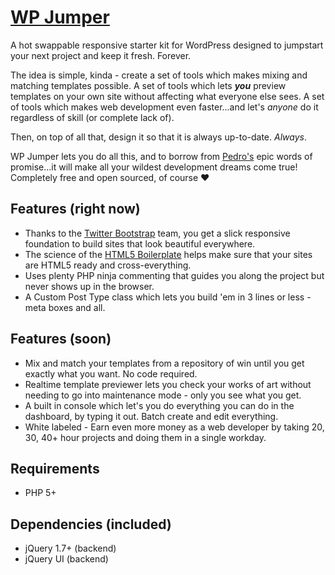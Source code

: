 [WP Jumper](http://strapmywp.com)
===============================================================================
A hot swappable responsive starter kit for WordPress designed to jumpstart your next project and keep it fresh. Forever.

The idea is simple, kinda - create a set of tools which makes mixing and matching templates possible. A set of tools which lets ***you*** preview templates on your own site without affecting what everyone else sees. A set of tools which makes web development even faster...and let's *anyone* do it regardless of skill (or complete lack of).

Then, on top of all that, design it so that it is always up-to-date. <i>Always</i>.

WP Jumper lets you do all this, and to borrow from [Pedro's](http://www.youtube.com/watch?v=BEJFWoAVJz4) epic words of promise...it will make all your wildest development dreams come true! Completely free and open sourced, of course &hearts;

Features (right now)
-------------------------------------------------------------------------------
* Thanks to the [Twitter Bootstrap](http://twitter.github.com/bootstrap/) team, you get a slick responsive foundation to build sites that look beautiful everywhere.
* The science of the [HTML5 Boilerplate](http://html5boilerplate.com/) helps make sure that your sites are HTML5 ready and cross-everything.
* Uses plenty PHP ninja commenting that guides you along the project but never shows up in the browser.
* A Custom Post Type class which lets you build 'em in 3 lines or less - meta boxes and all.


Features (soon)
-------------------------------------------------------------------------------
* Mix and match your templates from a repository of win until you get exactly what you want. No code required.
* Realtime template previewer lets you check your works of art without needing to go into maintenance mode - only you see what you get.
* A built in console which let's you do everything you can do in the dashboard, by typing it out. Batch create and edit everything.
* White labeled - Earn even more money as a web developer by taking 20, 30, 40+ hour projects and doing them in a single workday.

Requirements
-------------------------------------------------------------------------------
* PHP 5+

Dependencies (included)
-------------------------------------------------------------------------------
* jQuery 1.7+ (backend)
* jQuery UI   (backend)